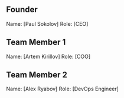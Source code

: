 ## Founder

Name: [Paul Sokolov] 
Role: [CEO]

## Team Member 1

Name: [Artem Kirillov] 
Role: [COO]
## Team Member 2

Name: [Alex Ryabov] 
Role: [DevOps Engineer]
